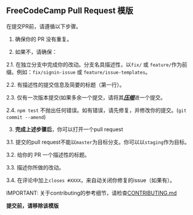## FreeCodeCamp Pull Request 模版

在提交PR前，请遵循以下步骤。

1. 确保你的 PR 没有重复。

2. 如果不，请确保：

  2.1. 在独立分支中完成你的改动。分支名具描述性，以`fix/` 或 `feature/`作为前缀。例如：`fix/signin-issue` 或 `feature/issue-templates`。

  2.2. 有描述性的提交信息及简要的标题（第一行）。

  2.3. 仅有一次版本提交(如果多余一个提交，请将其[***压缩***](https://github.com/FreeCodeCamp/FreeCodeCamp/wiki/git-rebase#squashing-multiple-commits-into-one)进一个提交。

  2.4. `npm test` 不抛出任何错误。如有错误，请先修复，并修改你的提交。(`git commit --amend`)

3. **完成上述步骤后**，你可以打开一个pull request

  3.1. 提交的pull request不能以`master`为目标分支。你可以以`staging`作为目标。

  3.2. 给你的 PR 一个描述性的标题。

  3.3. 描述你所做的改动。

  3.4. 在评论中加上`closes #XXXX`，来自动关闭你修复的issue（如果有）。

IMPORTANT: 关于contributing的参考细节，请检查[CONTRIBUTING.md](../CONTRIBUTING.md)

**提交前，请移除该模版**
